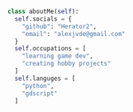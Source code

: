 
<!--
**Herator2/Herator2** is a ✨ _special_ ✨ repository because its `README.md` (this file) appears on your GitHub profile.
-->

``` python
class aboutMe(self):
  self.socials = {
    "github": "Herator2",
    "email": "alexjvde@gmail.com"
  }
  self.occupations = [
    "learning game dev",
    "creating hobby projects"
  ]
  self.languges = [
    "python",
    "gdscript"
  ]
```

